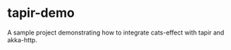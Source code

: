 # tapir-demo

A sample project demonstrating how to integrate cats-effect with tapir and akka-http.
